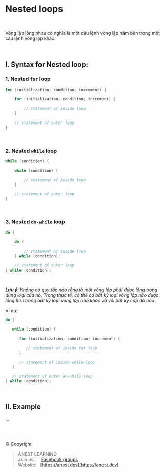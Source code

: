 # Nested loops

<br />

Vòng lặp lồng nhau có nghĩa là một câu lệnh vòng lặp nằm bên trong một câu lệnh vòng lặp khác.

<br />

## I. Syntax for Nested loop:

### 1. Nested `for` loop

```c
for (initialization; condition; increment) {

    for (initialization; condition; increment) {
      
        // statement of inside loop
    }
   
    // statement of outer loop
}
```

<br />

### 2. Nested `while` loop

```c
while (condition) {

    while (condition) {
      
        // statement of inside loop
    }

    // statement of outer loop
}
```

<br />

### 3. Nested `do-while` loop

```c
do {

    do {
      
        // statement of inside loop
    } while (condition);

    // statement of outer loop
} while (condition);
```

<br />

_**Lưu ý**: Không có quy tắc nào rằng là một vòng lặp phải được lồng trong đúng loại của nó. Trong thực tế, có thể có bất kỳ loại vòng lặp nào được lồng bên trong bất kỳ loại vòng lặp nào khác và với bất kỳ cấp độ nào._

Ví dụ:
```c
do {

   while (condition) {
      
      for (initialization; condition; increment) {
      
         // statement of inside for loop
      }

      // statement of inside while loop
   }

   // statement of outer do-while loop
} while (condition);
```

<br />

## II. Example

...

<br />

##  

© Copyright
> ANEST LEARNING  
> Join us: &nbsp;&nbsp;&nbsp; [Facebook groups](https://www.facebook.com/groups/anest.learning/)  
> Website: &nbsp; [https://anest.dev](https://anest.dev)  
